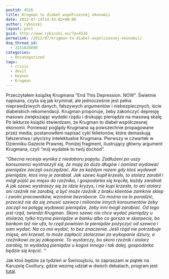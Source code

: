 ```yaml
---
postid: 4526
title: Krugman to diabeł współczesnej ekonomii
date: 2012-07-14T14:43:02+00:00
author: rybinski
layout: post
guid: http://www.rybinski.eu/?p=4526
permalink: /2012/07/krugman-to-diabel-wspolczesnej-ekonomii/
dsq_thread_id:
  - 3151028890
categories:
  - Uncategorized
tags:
  - crisis
  - devil
  - Keynes
  - Krugman
---
```

Przeczytałem książkę Krugmana “End This Depression. NOW”. Świetnie napisana, czyta się jak kryminał, ale jednocześnie jest pełna nieprawdziwych danych, fałszywych argumentów i niebezpiecznych, iście diabelskich rekomendacji. Krugman proponuje, żeby zakończyć depresję masowo zwiększając wydatki rządu i drukując pieniądze na masową skalę. Po lekturze książki stwierdzam, że Krugman to diabeł współczesnej ekonomii. Ponieważ poglądy Krugmana są powszechnie propagowane przez media, postanowiłem napisać cykl felietonów, które demaskują fałszerstwa i płycizny intelektualne Krugmana. Pierwszy w czwartek w Dzienniku Gazecie Prawnej. Poniżej fragment, ilustrujący główny argument Krugmana, czyli “mój wydatek to twój dochód”.

_“Obecna recesja wynika z niedoboru popytu. Zadłużeni po uszy konsumenci wystraszyli się, że mają za dużo długów i zamiast wydawać pieniądze zaczęli oszczędzać. Ale za każdym razem gdy ktoś wydawał pieniądze, ktoś inny je zarabiał. Jak szewc kupił krzesło, to stolarz zarobił i mógł pójść po mięso do rzeźnika, i gospodarka się kręciła, każdy zarabiał. A jak szewc wystraszy się że idzie kryzys, i nie kupi krzesła, to ani stolarz ani rzeźnik nie zarobią, a być może rzeźnik z braku klientów zamknie sklep i zwolni pracowników, wzrośnie bezrobocie. Co można na to poradzić, przecież nie da się zmusić szewca i milionów innych konsumentów żeby zaczęli na potęgę wydawać pieniądze, żeby inni mogli zarabiać. Od tego jest rząd, twierdzi Krugman. Skoro szewc nie chce wydać pieniędzy u stolarza, tylko trzyma pieniądze w banku albo co gorsza w skarpecie, bo bankom też nie ufa, to rząd powinien te pieniądze pożyczyć od szewca i sam wydać. Na co ma wydać, to bez znaczenia. Jeśli rząd nie potrzebuje mięsa, ani krzeseł, to może zapłacić stolarzowi za wykopanie dziury, a rzeźnikowi za jej zakopanie. To wystarczy, bo skoro rzeźnik i stolarz zarobią, to wydadzą pieniądze u kogoś innego i tak dalej, gospodarka będzie się kręcić. “_

Jak ktoś będzie za tydzień w Świnoujściu, to zapraszam w piątek na Karuzelę Cooltury, gdzie wezmę udział w dwóch debatach, program jest [tutaj](http://karuzelacooltury.pl/media/program_godzinowy.pdf).
